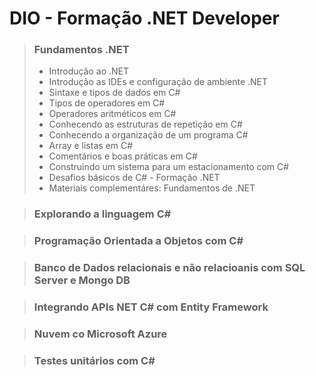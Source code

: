 # DIO - Formação .NET Developer

> ### Fundamentos .NET
> * Introdução ao .NET
> * Introdução as IDEs e configuração de ambiente .NET
> * Sintaxe e tipos de dados em C#
> * Tipos de operadores em C#
> * Operadores aritméticos em C#
> * Conhecendo as estruturas de repetição em C#
> * Conhecendo a organização de um programa C#
> * Array e listas em C#
> * Comentários e boas práticas em C#
> * Construindo um sistema para um estacionamento com C#
> * Desafios básicos de C# - Formação .NET
> * Materiais complementáres: Fundamentos de .NET

> ### Explorando a linguagem C#

> ### Programação Orientada a Objetos com C#

> ### Banco de Dados relacionais e não relacioanis com SQL Server e Mongo DB

> ### Integrando APIs NET C# com Entity Framework

> ### Nuvem co Microsoft Azure

> ### Testes unitários com C#